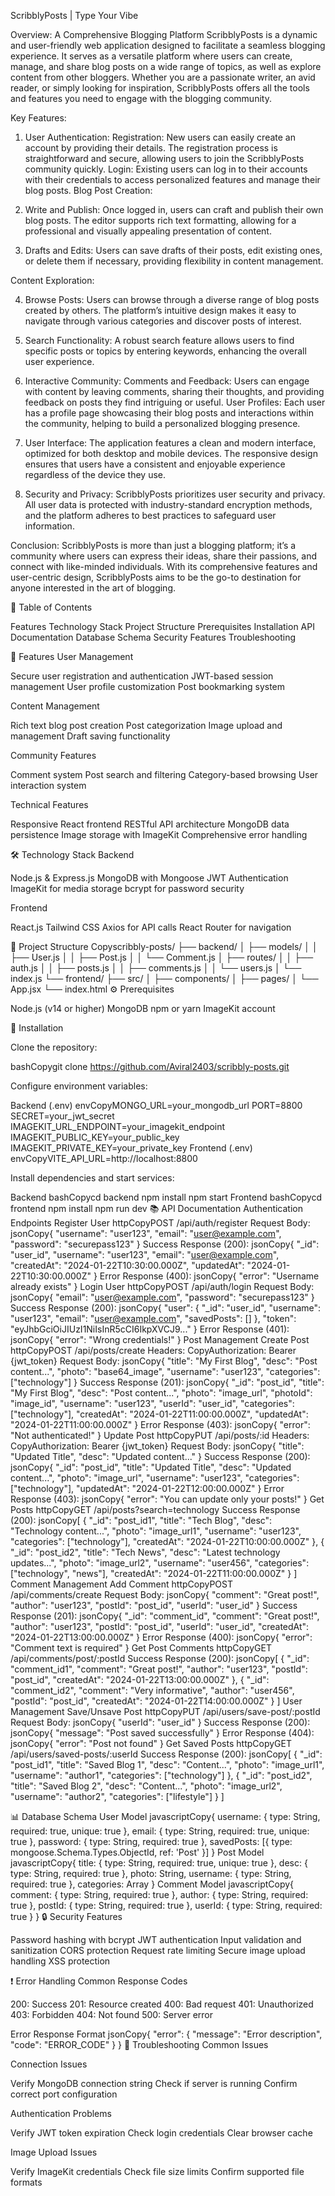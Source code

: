 ScribblyPosts | Type Your Vibe 

Overview: A Comprehensive Blogging Platform
ScribblyPosts is a dynamic and user-friendly web application designed to facilitate a seamless blogging experience. It serves as a versatile platform where users 
can create, manage, and share blog posts on a wide range of topics, as well as explore content from other bloggers. 
Whether you are a passionate writer, an avid reader, or simply looking for inspiration, ScribblyPosts offers all the tools and features you need to engage with the blogging community.

Key Features:

1) User Authentication:
Registration: New users can easily create an account by providing their details. The registration process is straightforward and secure, allowing users to
join the ScribblyPosts community quickly.
Login: Existing users can log in to their accounts with their credentials to access personalized features and manage their blog posts.
Blog Post Creation:

2) Write and Publish: Once logged in, users can craft and publish their own blog posts. The editor supports rich text formatting, allowing for a professional
and visually appealing presentation of content.

3) Drafts and Edits: Users can save drafts of their posts, edit existing ones, or delete them if necessary, providing flexibility in content management.

Content Exploration:

4) Browse Posts: Users can browse through a diverse range of blog posts created by others. The platform’s intuitive design makes it easy to navigate through
various categories and discover posts of interest.

5) Search Functionality: A robust search feature allows users to find specific posts or topics by entering keywords, enhancing the overall user experience.

6) Interactive Community:
Comments and Feedback: Users can engage with content by leaving comments, sharing their thoughts, and providing feedback on posts they find intriguing or useful.
User Profiles: Each user has a profile page showcasing their blog posts and interactions within the community, helping to build a personalized blogging presence.
7) User Interface:
The application features a clean and modern interface, optimized for both desktop and mobile devices. The responsive design ensures that users
have a consistent and enjoyable experience regardless of the device they use.

8) Security and Privacy:
ScribblyPosts prioritizes user security and privacy. All user data is protected with industry-standard encryption methods, and the platform adheres to best practices
to safeguard user information.

Conclusion:
ScribblyPosts is more than just a blogging platform; it’s a community where users can express their ideas, share their passions, and connect with 
like-minded individuals. With its comprehensive features and user-centric design, ScribblyPosts aims to be the go-to destination for anyone interested in the art of blogging.

📖 Table of Contents

Features
Technology Stack
Project Structure
Prerequisites
Installation
API Documentation
Database Schema
Security Features
Troubleshooting

🚀 Features
User Management

Secure user registration and authentication
JWT-based session management
User profile customization
Post bookmarking system

Content Management

Rich text blog post creation
Post categorization
Image upload and management
Draft saving functionality

Community Features

Comment system
Post search and filtering
Category-based browsing
User interaction system

Technical Features

Responsive React frontend
RESTful API architecture
MongoDB data persistence
Image storage with ImageKit
Comprehensive error handling

🛠 Technology Stack
Backend

Node.js & Express.js
MongoDB with Mongoose
JWT Authentication
ImageKit for media storage
bcrypt for password security

Frontend

React.js
Tailwind CSS
Axios for API calls
React Router for navigation

📁 Project Structure
Copyscribbly-posts/
├── backend/
│   ├── models/
│   │   ├── User.js
│   │   ├── Post.js
│   │   └── Comment.js
│   ├── routes/
│   │   ├── auth.js
│   │   ├── posts.js
│   │   ├── comments.js
│   │   └── users.js
│   └── index.js
└── frontend/
    ├── src/
    │   ├── components/
    │   ├── pages/
    │   └── App.jsx
    └── index.html
⚙️ Prerequisites

Node.js (v14 or higher)
MongoDB
npm or yarn
ImageKit account

🚀 Installation

Clone the repository:

bashCopygit clone https://github.com/Aviral2403/scribbly-posts.git

Configure environment variables:

Backend (.env)
envCopyMONGO_URL=your_mongodb_url
PORT=8800
SECRET=your_jwt_secret
IMAGEKIT_URL_ENDPOINT=your_imagekit_endpoint
IMAGEKIT_PUBLIC_KEY=your_public_key
IMAGEKIT_PRIVATE_KEY=your_private_key
Frontend (.env)
envCopyVITE_API_URL=http://localhost:8800

Install dependencies and start services:

Backend
bashCopycd backend
npm install
npm start
Frontend
bashCopycd frontend
npm install
npm run dev
📚 API Documentation
Authentication Endpoints
Register User
httpCopyPOST /api/auth/register
Request Body:
jsonCopy{
    "username": "user123",
    "email": "user@example.com",
    "password": "securepass123"
}
Success Response (200):
jsonCopy{
    "_id": "user_id",
    "username": "user123",
    "email": "user@example.com",
    "createdAt": "2024-01-22T10:30:00.000Z",
    "updatedAt": "2024-01-22T10:30:00.000Z"
}
Error Response (400):
jsonCopy{
    "error": "Username already exists"
}
Login User
httpCopyPOST /api/auth/login
Request Body:
jsonCopy{
    "email": "user@example.com",
    "password": "securepass123"
}
Success Response (200):
jsonCopy{
    "user": {
        "_id": "user_id",
        "username": "user123",
        "email": "user@example.com",
        "savedPosts": []
    },
    "token": "eyJhbGciOiJIUzI1NiIsInR5cCI6IkpXVCJ9..."
}
Error Response (401):
jsonCopy{
    "error": "Wrong credentials!"
}
Post Management
Create Post
httpCopyPOST /api/posts/create
Headers:
CopyAuthorization: Bearer {jwt_token}
Request Body:
jsonCopy{
    "title": "My First Blog",
    "desc": "Post content...",
    "photo": "base64_image",
    "username": "user123",
    "categories": ["technology"]
}
Success Response (201):
jsonCopy{
    "_id": "post_id",
    "title": "My First Blog",
    "desc": "Post content...",
    "photo": "image_url",
    "photoId": "image_id",
    "username": "user123",
    "userId": "user_id",
    "categories": ["technology"],
    "createdAt": "2024-01-22T11:00:00.000Z",
    "updatedAt": "2024-01-22T11:00:00.000Z"
}
Error Response (403):
jsonCopy{
    "error": "Not authenticated!"
}
Update Post
httpCopyPUT /api/posts/:id
Headers:
CopyAuthorization: Bearer {jwt_token}
Request Body:
jsonCopy{
    "title": "Updated Title",
    "desc": "Updated content..."
}
Success Response (200):
jsonCopy{
    "_id": "post_id",
    "title": "Updated Title",
    "desc": "Updated content...",
    "photo": "image_url",
    "username": "user123",
    "categories": ["technology"],
    "updatedAt": "2024-01-22T12:00:00.000Z"
}
Error Response (403):
jsonCopy{
    "error": "You can update only your posts!"
}
Get Posts
httpCopyGET /api/posts?search=technology
Success Response (200):
jsonCopy[
    {
        "_id": "post_id1",
        "title": "Tech Blog",
        "desc": "Technology content...",
        "photo": "image_url1",
        "username": "user123",
        "categories": ["technology"],
        "createdAt": "2024-01-22T10:00:00.000Z"
    },
    {
        "_id": "post_id2",
        "title": "Tech News",
        "desc": "Latest technology updates...",
        "photo": "image_url2",
        "username": "user456",
        "categories": ["technology", "news"],
        "createdAt": "2024-01-22T11:00:00.000Z"
    }
]
Comment Management
Add Comment
httpCopyPOST /api/comments/create
Request Body:
jsonCopy{
    "comment": "Great post!",
    "author": "user123",
    "postId": "post_id",
    "userId": "user_id"
}
Success Response (201):
jsonCopy{
    "_id": "comment_id",
    "comment": "Great post!",
    "author": "user123",
    "postId": "post_id",
    "userId": "user_id",
    "createdAt": "2024-01-22T13:00:00.000Z"
}
Error Response (400):
jsonCopy{
    "error": "Comment text is required"
}
Get Post Comments
httpCopyGET /api/comments/post/:postId
Success Response (200):
jsonCopy[
    {
        "_id": "comment_id1",
        "comment": "Great post!",
        "author": "user123",
        "postId": "post_id",
        "createdAt": "2024-01-22T13:00:00.000Z"
    },
    {
        "_id": "comment_id2",
        "comment": "Very informative",
        "author": "user456",
        "postId": "post_id",
        "createdAt": "2024-01-22T14:00:00.000Z"
    }
]
User Management
Save/Unsave Post
httpCopyPUT /api/users/save-post/:postId
Request Body:
jsonCopy{
    "userId": "user_id"
}
Success Response (200):
jsonCopy{
    "message": "Post saved successfully"
}
Error Response (404):
jsonCopy{
    "error": "Post not found"
}
Get Saved Posts
httpCopyGET /api/users/saved-posts/:userId
Success Response (200):
jsonCopy[
    {
        "_id": "post_id1",
        "title": "Saved Blog 1",
        "desc": "Content...",
        "photo": "image_url1",
        "username": "author1",
        "categories": ["technology"]
    },
    {
        "_id": "post_id2",
        "title": "Saved Blog 2",
        "desc": "Content...",
        "photo": "image_url2",
        "username": "author2",
        "categories": ["lifestyle"]
    }
]

📊 Database Schema
User Model
javascriptCopy{
    username: {
        type: String,
        required: true,
        unique: true
    },
    email: {
        type: String,
        required: true,
        unique: true
    },
    password: {
        type: String,
        required: true
    },
    savedPosts: [{
        type: mongoose.Schema.Types.ObjectId,
        ref: 'Post'
    }]
}
Post Model
javascriptCopy{
    title: {
        type: String,
        required: true,
        unique: true
    },
    desc: {
        type: String,
        required: true
    },
    photo: String,
    username: {
        type: String,
        required: true
    },
    categories: Array
}
Comment Model
javascriptCopy{
    comment: {
        type: String,
        required: true
    },
    author: {
        type: String,
        required: true
    },
    postId: {
        type: String,
        required: true
    },
    userId: {
        type: String,
        required: true
    }
}
🔒 Security Features

Password hashing with bcrypt
JWT authentication
Input validation and sanitization
CORS protection
Request rate limiting
Secure image upload handling
XSS protection

❗ Error Handling
Common Response Codes

200: Success
201: Resource created
400: Bad request
401: Unauthorized
403: Forbidden
404: Not found
500: Server error

Error Response Format
jsonCopy{
    "error": {
        "message": "Error description",
        "code": "ERROR_CODE"
    }
}
🔧 Troubleshooting
Common Issues

Connection Issues


Verify MongoDB connection string
Check if server is running
Confirm correct port configuration


Authentication Problems


Verify JWT token expiration
Check login credentials
Clear browser cache


Image Upload Issues


Verify ImageKit credentials
Check file size limits
Confirm supported file formats